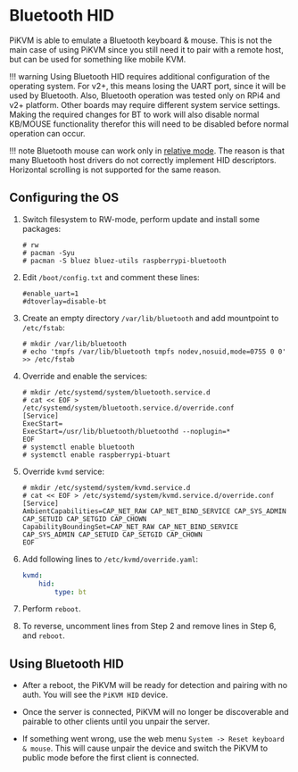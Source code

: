# Bluetooth HID

PiKVM is able to emulate a Bluetooth keyboard & mouse.
This is not the main case of using PiKVM since you still need it to pair with a remote host, but can be used for something like mobile KVM.

!!! warning
    Using Bluetooth HID requires additional configuration of the operating system. For v2+, this means losing the UART port, since it will be used by Bluetooth. Also, Bluetooth operation was tested only on RPi4 and v2+ platform. Other boards may require different system service settings. Making the required changes for BT to work will also disable normal KB/MOUSE functionality therefor this will need to be disabled before normal operation can occur.

!!! note
    Bluetooth mouse can work only in [relative mode](mouse.md). The reason is that many Bluetooth host drivers do not correctly implement HID descriptors. Horizontal scrolling is not supported for the same reason.


## Configuring the OS

1. Switch filesystem to RW-mode, perform update and install some packages:

    ```
    # rw
    # pacman -Syu
    # pacman -S bluez bluez-utils raspberrypi-bluetooth
    ```

2. Edit `/boot/config.txt` and comment these lines:

    ```
    #enable_uart=1
    #dtoverlay=disable-bt
    ```

3. Create an empty directory `/var/lib/bluetooth` and add mountpoint to `/etc/fstab`:

    ```
    # mkdir /var/lib/bluetooth
    # echo 'tmpfs /var/lib/bluetooth tmpfs nodev,nosuid,mode=0755 0 0' >> /etc/fstab
    ```

4. Override and enable the services:

    ```
    # mkdir /etc/systemd/system/bluetooth.service.d
    # cat << EOF > /etc/systemd/system/bluetooth.service.d/override.conf
    [Service]
    ExecStart=
    ExecStart=/usr/lib/bluetooth/bluetoothd --noplugin=*
    EOF
    # systemctl enable bluetooth
    # systemctl enable raspberrypi-btuart
    ```

5. Override `kvmd` service:

    ```
    # mkdir /etc/systemd/system/kvmd.service.d
    # cat << EOF > /etc/systemd/system/kvmd.service.d/override.conf
    [Service]
    AmbientCapabilities=CAP_NET_RAW CAP_NET_BIND_SERVICE CAP_SYS_ADMIN CAP_SETUID CAP_SETGID CAP_CHOWN
    CapabilityBoundingSet=CAP_NET_RAW CAP_NET_BIND_SERVICE CAP_SYS_ADMIN CAP_SETUID CAP_SETGID CAP_CHOWN
    EOF
    ```

6. Add following lines to `/etc/kvmd/override.yaml`:

    ```yaml
    kvmd:
        hid:
            type: bt
    ```

7. Perform `reboot`.

8. To reverse, uncomment lines from Step 2 and remove lines in Step 6, and `reboot`.


## Using Bluetooth HID

* After a reboot, the PiKVM will be ready for detection and pairing with no auth. You will see the `PiKVM HID` device.

* Once the server is connected, PiKVM will no longer be discoverable and pairable to other clients until you unpair the server.

* If something went wrong, use the web menu `System -> Reset keyboard & mouse`. This will cause unpair the device and switch the PiKVM to public mode before the first client is connected.
